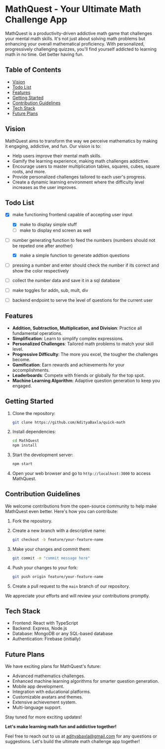 # MathQuest - Your Ultimate Math Challenge App

<will add logo here>

MathQuest is a productivity-driven addictive math game that challenges your mental math skills. It's not just about solving math problems but enhancing your overall mathematical proficiency. With personalized, progressively challenging quizzes, you'll find yourself addicted to learning math in no time. Get better having fun.

<will add sample page here>

## Table of Contents

- [Vision](#vision)
- [Todo List](#todo-list)
- [Features](#features)
- [Getting Started](#getting-started)
- [Contribution Guidelines](#contribution-guidelines)
- [Tech Stack](#tech-stack)
- [Future Plans](#future-plans)

## Vision

MathQuest aims to transform the way we perceive mathematics by making it engaging, addictive, and fun. Our vision is to:

- Help users improve their mental math skills.
- Gamify the learning experience, making math challenges addictive.
- Encourage users to master multiplication tables, squares, cubes, square roots, and more.
- Provide personalized challenges tailored to each user's progress.
- Create a dynamic learning environment where the difficulty level increases as the user improves.

## Todo List

- [x] make functioning frontend capable of accepting user input
  - [x] make to display simple stuff
  - [ ] make to display end screen as well
- [ ] number generating function to feed the numbers (numbers should not be repeted one after another)
  - [x] make a simple function to generate addtion questions
- [ ] pressing a number and enter should check the number if its correct and show the color respectively
- [ ] collect the number data and save it in a sql database
- [ ] make toggles for addn, sub, mult, div

- [ ] backend endpoint to serve the level of questions for the current user

## Features

- **Addition, Subtraction, Multiplication, and Division**: Practice all fundamental operations.
- **Simplification**: Learn to simplify complex expressions.
- **Personalized Challenges**: Tailored math problems to match your skill level.
- **Progressive Difficulty**: The more you excel, the tougher the challenges become.
- **Gamification**: Earn rewards and achievements for your accomplishments.
- **Leaderboards**: Compete with friends or globally for the top spot.
- **Machine Learning Algorithm**: Adaptive question generation to keep you engaged.

## Getting Started

1. Clone the repository:

   ```bash
   git clone https://github.com/AdityaBaxla/quick-math
   ```

2. Install dependencies:

   ```bash
   cd MathQuest
   npm install
   ```

3. Start the development server:

   ```bash
   npm start
   ```

4. Open your web browser and go to `http://localhost:3000` to access MathQuest.

## Contribution Guidelines

We welcome contributions from the open-source community to help make MathQuest even better. Here's how you can contribute:

1. Fork the repository.
2. Create a new branch with a descriptive name:

   ```bash
   git checkout -b feature/your-feature-name
   ```

3. Make your changes and commit them:

   ```bash
   git commit -m "commit message here"
   ```

4. Push your changes to your fork:

   ```bash
   git push origin feature/your-feature-name
   ```

5. Create a pull request to the `main` branch of our repository.

We appreciate your efforts and will review your contributions promptly.

## Tech Stack

- Frontend: React with TypeScript
- Backend: Express, Node.js
- Database: MongoDB or any SQL-based database
- Authentication: Firebase (initially)

## Future Plans

We have exciting plans for MathQuest's future:

- Advanced mathematics challenges.
- Enhanced machine learning algorithms for smarter question generation.
- Mobile app development.
- Integration with educational platforms.
- Customizable avatars and themes.
- Extensive achievement system.
- Multi-language support.

Stay tuned for more exciting updates!

**Let's make learning math fun and addictive together!**

Feel free to reach out to us at [adityabaxla@gmail.com](mailto:adityabaxla@gmail.com) for any questions or suggestions. Let's build the ultimate math challenge app together!
